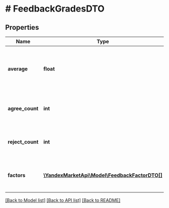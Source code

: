 # # FeedbackGradesDTO

## Properties

Name | Type | Description | Notes
------------ | ------------- | ------------- | -------------
**average** | **float** | Общая оценка, указанная в отзыве: от &#x60;1&#x60; («Ужасный магазин») до &#x60;5&#x60; («Отличный магазин»). | [optional]
**agree_count** | **int** | Количество пользователей, считающих отзыв полезным. | [optional]
**reject_count** | **int** | Количество пользователей, считающих отзыв бесполезным. | [optional]
**factors** | [**\YandexMarketApi\Model\FeedbackFactorDTO[]**](FeedbackFactorDTO.md) | Информация об оценках по параметрам, указанных в отзыве. | [optional]

[[Back to Model list]](../../README.md#models) [[Back to API list]](../../README.md#endpoints) [[Back to README]](../../README.md)
